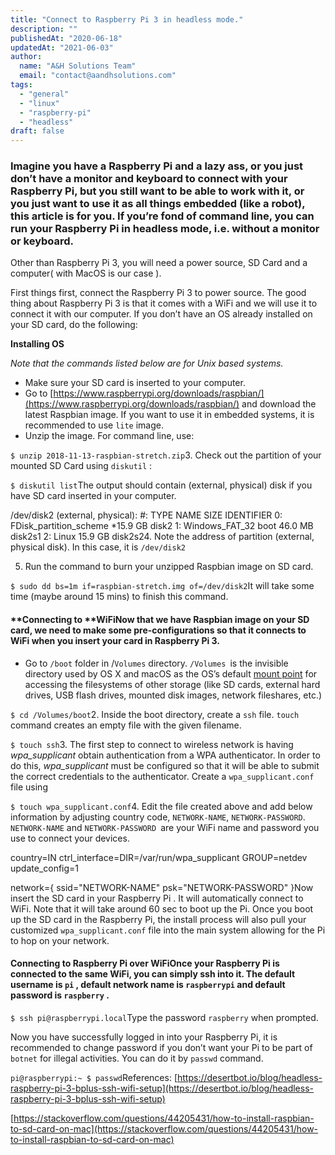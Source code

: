 ```yaml
---
title: "Connect to Raspberry Pi 3 in headless mode."
description: ""
publishedAt: "2020-06-18"
updatedAt: "2021-06-03"
author:
  name: "A&H Solutions Team"
  email: "contact@aandhsolutions.com"
tags:
  - "general"
  - "linux"
  - "raspberry-pi"
  - "headless"
draft: false
---
```


### Imagine you have a Raspberry Pi and a lazy ass, or you just don’t have a monitor and keyboard to connect with your Raspberry Pi, but you still want to be able to work with it, or you just want to use it as all things embedded (like a robot), this article is for you. If you’re fond of command line, you can run your Raspberry Pi in headless mode, i.e. without a monitor or keyboard.

Other than Raspberry Pi 3, you will need a power source, SD Card and a computer( with MacOS is our case ).

First things first, connect the Raspberry Pi 3 to power source. The good thing about Raspberry Pi 3 is that it comes with a WiFi and we will use it to connect it with our computer. If you don’t have an OS already installed on your SD card, do the following:

**Installing OS**

*Note that the commands listed below are for Unix based systems.*

- Make sure your SD card is inserted to your computer.
- Go to [https://www.raspberrypi.org/downloads/raspbian/](https://www.raspberrypi.org/downloads/raspbian/) and download the latest Raspbian image. If you want to use it in embedded systems, it is recommended to use `lite` image.
- Unzip the image. For command line, use:

`$ unzip 2018-11-13-raspbian-stretch.zip`3. Check out the partition of your mounted SD Card using `diskutil` :

`$ diskutil list`The output should contain (external, physical) disk if you have SD card inserted in your computer.

/dev/disk2 (external, physical):
   #:     TYPE NAME                   SIZE       IDENTIFIER
   0:     FDisk_partition_scheme      *15.9 GB    disk2
   1:     Windows_FAT_32 boot         46.0 MB     disk2s1
   2:     Linux                       15.9 GB     disk2s24. Note the address of partition (external, physical disk). In this case, it is `/dev/disk2`

5. Run the command to burn your unzipped Raspbian image on SD card.

`$ sudo dd bs=1m if=raspbian-stretch.img of=/dev/disk2`It will take some time (maybe around 15 mins) to finish this command.

#### **Connecting to **WiFiNow that we have Raspbian image on your SD card, we need to make some pre-configurations so that it connects to WiFi when you insert your card in Raspberry Pi 3.

- Go to `/boot` folder in /`Volumes` directory. `/Volumes `is the invisible directory used by OS X and macOS as the OS’s default [mount point](http://www.linfo.org/mount_point.html) for accessing the filesystems of other storage (like SD cards, external hard drives, USB flash drives, mounted disk images, network fileshares, etc.)

`$ cd /Volumes/boot`2. Inside the boot directory, create a `ssh` file. `touch` command creates an empty file with the given filename.

`$ touch ssh`3. The first step to connect to wireless network is having *wpa_supplicant* obtain authentication from a WPA authenticator. In order to do this, *wpa_supplicant* must be configured so that it will be able to submit the correct credentials to the authenticator. Create a `wpa_supplicant.conf` file using

`$ touch wpa_supplicant.conf`4. Edit the file created above and add below information by adjusting country code, `NETWORK-NAME`, `NETWORK-PASSWORD`. `NETWORK-NAME` and `NETWORK-PASSWORD `are your WiFi name and password you use to connect your devices.

country=IN
ctrl_interface=DIR=/var/run/wpa_supplicant GROUP=netdev
update_config=1

network={
    ssid="NETWORK-NAME"
    psk="NETWORK-PASSWORD"
}Now insert the SD card in your Raspberry Pi . It will automatically connect to WiFi. Note that it will take around 60 sec to boot up the Pi. Once you boot up the SD card in the Raspberry Pi, the install process will also pull your customized `wpa_supplicant.conf` file into the main system allowing for the Pi to hop on your network.

#### **Connecting to Raspberry Pi over WiFi**Once your Raspberry Pi is connected to the same WiFi, you can simply ssh into it. The default username is `pi` , default network name is `raspberrypi` and default password is `raspberry` .

`$ ssh pi@raspberrypi.local`Type the password `raspberry` when prompted.

Now you have successfully logged in into your Raspberry Pi, it is recommended to change password if you don’t want your Pi to be part of `botnet` for illegal activities. You can do it by `passwd` command.

`pi@raspberrypi:~ $ passwd`References:
[https://desertbot.io/blog/headless-raspberry-pi-3-bplus-ssh-wifi-setup](https://desertbot.io/blog/headless-raspberry-pi-3-bplus-ssh-wifi-setup)

[https://stackoverflow.com/questions/44205431/how-to-install-raspbian-to-sd-card-on-mac](https://stackoverflow.com/questions/44205431/how-to-install-raspbian-to-sd-card-on-mac)
